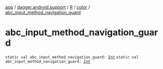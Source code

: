 [app](../../../index.md) / [dagger.android.support](../../index.md) / [R](../index.md) / [color](index.md) / [abc_input_method_navigation_guard](./abc_input_method_navigation_guard.md)

# abc_input_method_navigation_guard

`static val abc_input_method_navigation_guard: `[`Int`](https://kotlinlang.org/api/latest/jvm/stdlib/kotlin/-int/index.html)
`static val abc_input_method_navigation_guard: `[`Int`](https://kotlinlang.org/api/latest/jvm/stdlib/kotlin/-int/index.html)